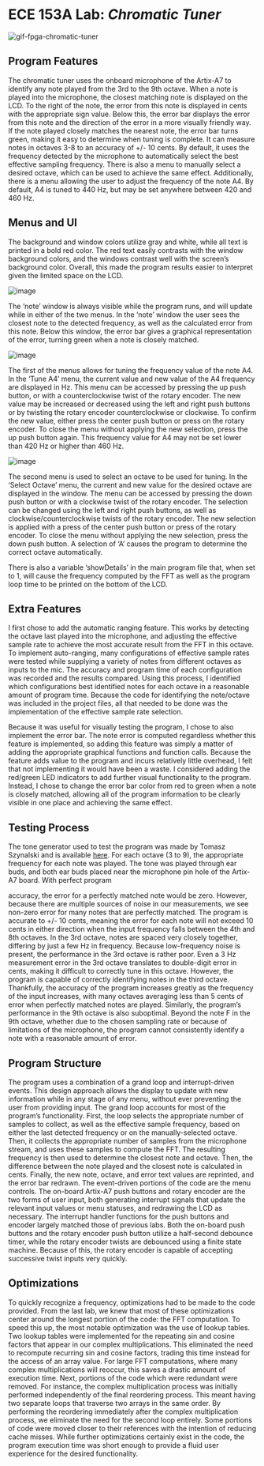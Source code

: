 # **ECE 153A Lab:** *Chromatic Tuner*

![gif-fpga-chromatic-tuner](https://user-images.githubusercontent.com/25698069/184216645-29b99c44-e32e-4934-b9d1-98a35f3fae36.gif)


## **Program Features**
The chromatic tuner uses the onboard microphone of the Artix-A7 to identify any note played from the 3rd to the 9th octave. When a note is played into the microphone, the closest matching note is displayed on the LCD. To the right of the note, the error from this note is displayed in cents with the appropriate sign value. Below this, the error bar displays the error from this note and the direction of the error in a more visually friendly way. If the note played closely matches the nearest note, the error bar turns green, making it easy to determine when tuning is complete. It can measure notes in octaves 3-8 to an accuracy of +/- 10 cents. By default, it uses the frequency detected by the microphone to automatically select the best effective sampling frequency. There is also a menu to manually select a desired octave, which can be used to achieve the same effect. Additionally, there is a menu allowing the user to adjust the frequency of the note A4. By default, A4 is tuned to 440 Hz, but may be set anywhere between 420 and 460 Hz.

## **Menus and UI**
The background and window colors utilize gray and white, while all text is printed in a bold red color. The red text easily contrasts with the window background colors, and the windows contrast well with the screen’s background color. Overall, this made the program results easier to interpret given the limited space on the LCD.

![image](https://user-images.githubusercontent.com/25698069/184216055-b0073d91-d9cf-4b1a-8aae-016aa635131b.png)


The ‘note’ window is always visible while the program runs, and will update while in either of the two menus. In the ‘note’ window the user sees the closest note to the detected frequency, as well as the calculated error from this note. Below this window, the error bar gives a graphical representation of the error, turning green when a note is closely matched.

![image](https://user-images.githubusercontent.com/25698069/184216426-557fe21a-df66-4837-8184-7cbbf71b67af.png)


The first of the menus allows for tuning the frequency value of the note A4. In the ‘Tune A4’ menu, the current value and new value of the A4 frequency are displayed in Hz. This menu can be accessed by pressing the up push button, or with a counterclockwise twist of the rotary encoder. The new value may be increased or decreased using the left and right push buttons or by twisting the rotary encoder counterclockwise or clockwise. To confirm the new value, either press the center push button or press on the rotary encoder. To close the menu without applying the new selection, press the up push button again. This frequency value for A4 may not be set lower than 420 Hz or higher than 460 Hz.

![image](https://user-images.githubusercontent.com/25698069/184216368-04f8d73e-8b88-4794-be0a-66b9996ce741.png)


The second menu is used to select an octave to be used for tuning. In the ‘Select Octave’ menu, the current and new value for the desired octave are displayed in the window. The menu can be accessed by pressing the down push button or with a clockwise twist of the rotary encoder. The selection can be changed using the left and right push buttons, as well as clockwise/counterclockwise twists of the rotary encoder. The new selection is applied with a press of the center push button or press of the rotary encoder. To close the menu without applying the new selection, press the down push button. A selection of ‘A’ causes the program to determine the correct octave automatically.

There is also a variable ‘showDetails’ in the main program file that, when set to 1, will cause the frequency computed by the FFT as well as the program loop time to be printed on the bottom of the LCD.

## **Extra Features**
I first chose to add the automatic ranging feature. This works by detecting the octave last played into the microphone, and adjusting the effective sample rate to achieve the most accurate result from the FFT in this octave. To implement auto-ranging, many configurations of effective sample rates were tested while supplying a variety of notes from different octaves as inputs to the mic. The accuracy and program time of each configuration was recorded and the results compared. Using this process, I identified which configurations best identified notes for each octave in a reasonable amount of program time. Because the code for identifying the note/octave was included in the project files, all that needed to be done was the implementation of the effective sample rate selection.

Because it was useful for visually testing the program, I chose to also implement the error bar. The note error is computed regardless whether this feature is implemented, so adding this feature was simply a matter of adding the appropriate graphical functions and function calls. Because the feature adds value to the program and incurs relatively little overhead, I felt that not implementing it would have been a waste. I considered adding the red/green LED indicators to add further visual functionality to the program. Instead, I chose to change the error bar color from red to green when a note is closely matched, allowing all of the program information to be clearly visible in one place and achieving the same effect.


## **Testing Process**
The tone generator used to test the program was made by Tomasz Szynalski and is available [here](https://www.szynalski.com/tone-generator). For each octave (3 to 9), the appropriate frequency for each note was played. The tone was played through ear buds, and both ear buds placed near the microphone pin hole of the Artix-A7 board. With perfect program
 
accuracy, the error for a perfectly matched note would be zero. However, because there are multiple sources of noise in our measurements, we see non-zero error for many notes that are perfectly matched. The program is accurate to +/- 10 cents, meaning the error for each note will not exceed 10 cents in either direction when the input frequency falls between the 4th and 8th octaves. In the 3rd octave, notes are spaced very closely together, differing by just a few Hz in frequency. Because low-frequency noise is present, the performance in the 3rd octave is rather poor. Even a 3 Hz measurement error in the 3rd octave translates to double-digit error in cents, making it difficult to correctly tune in this octave. However, the program is capable of correctly identifying notes in the third octave. Thankfully, the accuracy of the program increases greatly as the frequency of the input increases, with many octaves averaging less than 5 cents of error when perfectly matched notes are played. Similarly, the program’s performance in the 9th octave is also suboptimal. Beyond the note F in the 9th octave, whether due to the chosen sampling rate or because of limitations of the microphone, the program cannot consistently identify a note with a reasonable amount of error.


## **Program Structure**
The program uses a combination of a grand loop and interrupt-driven events. This design approach allows the display to update with new information while in any stage of any menu, without ever preventing the user from providing input. The grand loop accounts for most of the program’s functionality. First, the loop selects the appropriate number of samples to collect, as well as the effective sample frequency, based on either the last detected frequency or on the manually-selected octave. Then, it collects the appropriate number of samples from the microphone stream, and uses these samples to compute the FFT. The resulting frequency is then used to determine the closest note and octave. Then, the difference between the note played and the closest note is calculated in cents. Finally, the new note, octave, and error text values are reprinted, and the error bar redrawn.
The event-driven portions of the code are the menu controls. The on-board Artix-A7 push buttons and rotary encoder are the two forms of user input, both generating interrupt signals that update the relevant input values or menu statuses, and redrawing the LCD as necessary. The interrupt handler functions for the push buttons and encoder largely matched those of previous labs. Both the on-board push buttons and the rotary encoder push button utilize a half-second debounce timer, while the rotary encoder twists are debounced using a finite state machine. Because of this, the rotary encoder is capable of accepting successive twist inputs very quickly.


## **Optimizations**
To quickly recognize a frequency, optimizations had to be made to the code provided. From the last lab, we knew that most of these optimizations center around the longest portion of the code: the FFT computation. To speed this up, the most notable optimization was the use of lookup tables. Two lookup tables were implemented for the repeating sin and cosine factors that appear in our complex multiplications. This eliminated the need to recompute recurring sin and cosine factors, trading this time instead for the access of an array value. For large FFT computations, where many complex multiplications will reoccur, this saves a drastic amount of execution time. Next, portions of the code which were redundant were removed. For instance, the complex multiplication process was initially performed independently of the final reordering process. This meant having two separate loops that traverse two arrays in the same order. By performing the reordering immediately after the complex
multiplication process, we eliminate the need for the second loop entirely. Some portions of code were moved closer to their references with the intention of reducing cache misses. While further optimizations certainly exist in the code, the program execution time was short enough to provide a fluid user experience for the desired functionality.

